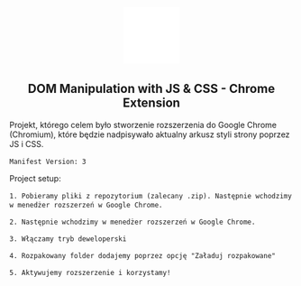<p align="center">
  <a href="https://next.vuetifyjs.com/en/" target="_blank">
    <img alt="Vuetify Logo" width="100" src="https://raw.githubusercontent.com/ChromeDevTools/devtools-logo/master/logos/svg/chrome-devtools-square-responsive.svg">
  </a>
</p>

<h2 align="center">DOM Manipulation with JS & CSS - Chrome Extension</h2>

Projekt, którego celem było stworzenie rozszerzenia do Google Chrome (Chromium), które będzie nadpisywało aktualny arkusz styli strony poprzez JS i CSS.


```
Manifest Version: 3
```
Project setup:
```
1. Pobieramy pliki z repozytorium (zalecany .zip). Następnie wchodzimy w menedżer rozszerzeń w Google Chrome.
```
```
2. Następnie wchodzimy w menedżer rozszerzeń w Google Chrome.
```
```
3. Włączamy tryb deweloperski
```
```
4. Rozpakowany folder dodajemy poprzez opcję "Załaduj rozpakowane"
```
```
5. Aktywujemy rozszerzenie i korzystamy!
```
